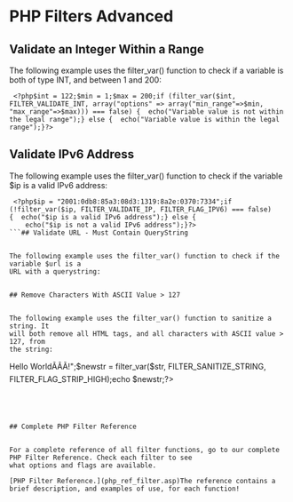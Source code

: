 


# PHP Filters Advanced




## Validate an Integer Within a Range


The following example uses the filter_var() function to check if a variable 
is both of type INT, and between 1 and 200:

```
 <?php$int = 122;$min = 1;$max = 200;if (filter_var($int, FILTER_VALIDATE_INT, array("options" => array("min_range"=>$min, "max_range"=>$max))) === false) {  echo("Variable value is not within the legal range");} else {  echo("Variable value is within the legal range");}?>
```

## Validate IPv6 Address


The following example uses the filter_var() function to check if the variable $ip is a valid 
IPv6 address:

```
 <?php$ip = "2001:0db8:85a3:08d3:1319:8a2e:0370:7334";if (!filter_var($ip, FILTER_VALIDATE_IP, FILTER_FLAG_IPV6) === false) {  echo("$ip is a valid IPv6 address");} else {
    echo("$ip is not a valid IPv6 address");}?>
```## Validate URL - Must Contain QueryString


The following example uses the filter_var() function to check if the variable $url is a 
URL with a querystring:

```
 <?php$url = "https://cstutoring.ca";if (!filter_var($url, FILTER_VALIDATE_URL, FILTER_FLAG_QUERY_REQUIRED) === false) {  echo("$url is a valid URL with a query string");} else {
    echo("$url is not a valid URL with a query string");}?>
```

## Remove Characters With ASCII Value > 127


The following example uses the filter_var() function to sanitize a string. It 
will both remove all HTML tags, and all characters with ASCII value > 127, from 
the string:

```
 <?php$str = "<h1>Hello WorldÃÃÃ!</h1>";$newstr = filter_var($str, FILTER_SANITIZE_STRING, FILTER_FLAG_STRIP_HIGH);echo $newstr;?>
```




## Complete PHP Filter Reference


For a complete reference of all filter functions, go to our complete
PHP Filter Reference. Check each filter to see 
what options and flags are available.

[PHP Filter Reference.](php_ref_filter.asp)The reference contains a brief description, and examples of use, for each function!


